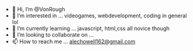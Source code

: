 - 👋 Hi, I’m @VonRough
- 👀 I’m interested in ... videogames, webdevelopment, coding in general lol
- 🌱 I’m currently learning ... javascript, html,css all novice though
- 💞️ I’m looking to collaborate on ...
- 📫 How to reach me ... alechowell162@gmail.com

<!---
VonRough/VonRough is a ✨ special ✨ repository because its `README.md` (this file) appears on your GitHub profile.
You can click the Preview link to take a look at your changes.
--->
